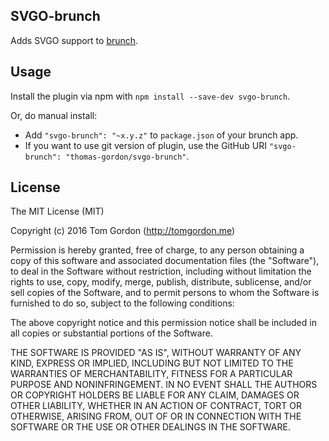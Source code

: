 ## SVGO-brunch
Adds SVGO support to
[brunch](http://brunch.io).

## Usage
Install the plugin via npm with `npm install --save-dev svgo-brunch`.

Or, do manual install:

* Add `"svgo-brunch": "~x.y.z"` to `package.json` of your brunch app.
* If you want to use git version of plugin, use the GitHub URI
`"svgo-brunch": "thomas-gordon/svgo-brunch"`.

## License

The MIT License (MIT)

Copyright (c) 2016 Tom Gordon (http://tomgordon.me)

Permission is hereby granted, free of charge, to any person obtaining a copy
of this software and associated documentation files (the "Software"), to deal
in the Software without restriction, including without limitation the rights
to use, copy, modify, merge, publish, distribute, sublicense, and/or sell
copies of the Software, and to permit persons to whom the Software is
furnished to do so, subject to the following conditions:

The above copyright notice and this permission notice shall be included in
all copies or substantial portions of the Software.

THE SOFTWARE IS PROVIDED "AS IS", WITHOUT WARRANTY OF ANY KIND, EXPRESS OR
IMPLIED, INCLUDING BUT NOT LIMITED TO THE WARRANTIES OF MERCHANTABILITY,
FITNESS FOR A PARTICULAR PURPOSE AND NONINFRINGEMENT. IN NO EVENT SHALL THE
AUTHORS OR COPYRIGHT HOLDERS BE LIABLE FOR ANY CLAIM, DAMAGES OR OTHER
LIABILITY, WHETHER IN AN ACTION OF CONTRACT, TORT OR OTHERWISE, ARISING FROM,
OUT OF OR IN CONNECTION WITH THE SOFTWARE OR THE USE OR OTHER DEALINGS IN
THE SOFTWARE.
